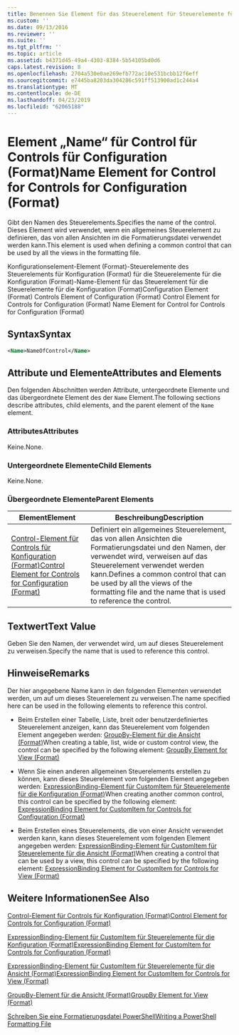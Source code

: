 ```yaml
---
title: Benennen Sie Element für das Steuerelement für Steuerelemente für die Konfiguration (Format) | Microsoft-Dokumentation
ms.custom: ''
ms.date: 09/13/2016
ms.reviewer: ''
ms.suite: ''
ms.tgt_pltfrm: ''
ms.topic: article
ms.assetid: b4371d45-49a4-4303-8384-5b54105bd0d6
caps.latest.revision: 8
ms.openlocfilehash: 2704a530e0ae269efb772ac10e531bcbb12f6eff
ms.sourcegitcommit: e7445ba8203da304286c591ff513900ad1c244a4
ms.translationtype: MT
ms.contentlocale: de-DE
ms.lasthandoff: 04/23/2019
ms.locfileid: "62065188"
---
```

# <a name="name-element-for-control-for-controls-for-configuration-format"></a><span data-ttu-id="fbecc-102">Element „Name“ für Control für Controls für Configuration (Format)</span><span class="sxs-lookup"><span data-stu-id="fbecc-102">Name Element for Control for Controls for Configuration (Format)</span></span>

<span data-ttu-id="fbecc-103">Gibt den Namen des Steuerelements.</span><span class="sxs-lookup"><span data-stu-id="fbecc-103">Specifies the name of the control.</span></span> <span data-ttu-id="fbecc-104">Dieses Element wird verwendet, wenn ein allgemeines Steuerelement zu definieren, das von allen Ansichten im die Formatierungsdatei verwendet werden kann.</span><span class="sxs-lookup"><span data-stu-id="fbecc-104">This element is used when defining a common control that can be used by all the views in the formatting file.</span></span>

<span data-ttu-id="fbecc-105">Konfigurationselement-Element (Format)-Steuerelemente des Steuerelements für Konfiguration (Format) für die Steuerelemente für die Konfiguration (Format)-Name-Element für das Steuerelement für die Steuerelemente für die Konfiguration (Format)</span><span class="sxs-lookup"><span data-stu-id="fbecc-105">Configuration Element (Format) Controls Element of Configuration (Format) Control Element for Controls for Configuration (Format) Name Element for Control for Controls for Configuration (Format)</span></span>

## <a name="syntax"></a><span data-ttu-id="fbecc-106">Syntax</span><span class="sxs-lookup"><span data-stu-id="fbecc-106">Syntax</span></span>

```xml
<Name>NameOfControl</Name>

```

## <a name="attributes-and-elements"></a><span data-ttu-id="fbecc-107">Attribute und Elemente</span><span class="sxs-lookup"><span data-stu-id="fbecc-107">Attributes and Elements</span></span>

<span data-ttu-id="fbecc-108">Den folgenden Abschnitten werden Attribute, untergeordnete Elemente und das übergeordnete Element des der `Name` Element.</span><span class="sxs-lookup"><span data-stu-id="fbecc-108">The following sections describe attributes, child elements, and the parent element of the `Name` element.</span></span>

### <a name="attributes"></a><span data-ttu-id="fbecc-109">Attributes</span><span class="sxs-lookup"><span data-stu-id="fbecc-109">Attributes</span></span>

<span data-ttu-id="fbecc-110">Keine.</span><span class="sxs-lookup"><span data-stu-id="fbecc-110">None.</span></span>

### <a name="child-elements"></a><span data-ttu-id="fbecc-111">Untergeordnete Elemente</span><span class="sxs-lookup"><span data-stu-id="fbecc-111">Child Elements</span></span>

<span data-ttu-id="fbecc-112">Keine.</span><span class="sxs-lookup"><span data-stu-id="fbecc-112">None.</span></span>

### <a name="parent-elements"></a><span data-ttu-id="fbecc-113">Übergeordnete Elemente</span><span class="sxs-lookup"><span data-stu-id="fbecc-113">Parent Elements</span></span>

|<span data-ttu-id="fbecc-114">Element</span><span class="sxs-lookup"><span data-stu-id="fbecc-114">Element</span></span>|<span data-ttu-id="fbecc-115">Beschreibung</span><span class="sxs-lookup"><span data-stu-id="fbecc-115">Description</span></span>|
|-------------|-----------------|
|[<span data-ttu-id="fbecc-116">Control-Element für Controls für Konfiguration (Format)</span><span class="sxs-lookup"><span data-stu-id="fbecc-116">Control Element for Controls for Configuration (Format)</span></span>](./control-element-for-controls-for-configuration-format.md)|<span data-ttu-id="fbecc-117">Definiert ein allgemeines Steuerelement, das von allen Ansichten die Formatierungsdatei und den Namen, der verwendet wird, verweisen auf das Steuerelement verwendet werden kann.</span><span class="sxs-lookup"><span data-stu-id="fbecc-117">Defines a common control that can be used by all the views of the formatting file and the name that is used to reference the control.</span></span>|

## <a name="text-value"></a><span data-ttu-id="fbecc-118">Textwert</span><span class="sxs-lookup"><span data-stu-id="fbecc-118">Text Value</span></span>

<span data-ttu-id="fbecc-119">Geben Sie den Namen, der verwendet wird, um auf dieses Steuerelement zu verweisen.</span><span class="sxs-lookup"><span data-stu-id="fbecc-119">Specify the name that is used to reference this control.</span></span>

## <a name="remarks"></a><span data-ttu-id="fbecc-120">Hinweise</span><span class="sxs-lookup"><span data-stu-id="fbecc-120">Remarks</span></span>

<span data-ttu-id="fbecc-121">Der hier angegebene Name kann in den folgenden Elementen verwendet werden, um auf um dieses Steuerelement zu verweisen.</span><span class="sxs-lookup"><span data-stu-id="fbecc-121">The name specified here can be used in the following elements to reference this control.</span></span>

- <span data-ttu-id="fbecc-122">Beim Erstellen einer Tabelle, Liste, breit oder benutzerdefiniertes Steuerelement anzeigen, kann das Steuerelement vom folgenden Element angegeben werden: [GroupBy-Element für die Ansicht (Format)](./groupby-element-for-view-format.md)</span><span class="sxs-lookup"><span data-stu-id="fbecc-122">When creating a table, list, wide or custom control view, the control can be specified by the following element: [GroupBy Element for View (Format)](./groupby-element-for-view-format.md)</span></span>

- <span data-ttu-id="fbecc-123">Wenn Sie einen anderen allgemeinen Steuerelements erstellen zu können, kann dieses Steuerelement vom folgenden Element angegeben werden: [ExpressionBinding-Element für CustomItem für Steuerelemente für die Konfiguration (Format)](./expressionbinding-element-for-customitem-for-controls-for-configuration-format.md)</span><span class="sxs-lookup"><span data-stu-id="fbecc-123">When creating another common control, this control can be specified by the following element: [ExpressionBinding Element for CustomItem for Controls for Configuration (Format)](./expressionbinding-element-for-customitem-for-controls-for-configuration-format.md)</span></span>

- <span data-ttu-id="fbecc-124">Beim Erstellen eines Steuerelements, die von einer Ansicht verwendet werden kann, kann dieses Steuerelement vom folgenden Element angegeben werden: [ExpressionBinding-Element für CustomItem für Steuerelemente für die Ansicht (Format)](./expressionbinding-element-for-customitem-for-controls-for-view-format.md)</span><span class="sxs-lookup"><span data-stu-id="fbecc-124">When creating a control that can be used by a view, this control can be specified by the following element: [ExpressionBinding Element for CustomItem for Controls for View (Format)](./expressionbinding-element-for-customitem-for-controls-for-view-format.md)</span></span>

## <a name="see-also"></a><span data-ttu-id="fbecc-125">Weitere Informationen</span><span class="sxs-lookup"><span data-stu-id="fbecc-125">See Also</span></span>

[<span data-ttu-id="fbecc-126">Control-Element für Controls für Konfiguration (Format)</span><span class="sxs-lookup"><span data-stu-id="fbecc-126">Control Element for Controls for Configuration (Format)</span></span>](./control-element-for-controls-for-configuration-format.md)

[<span data-ttu-id="fbecc-127">ExpressionBinding-Element für CustomItem für Steuerelemente für die Konfiguration (Format)</span><span class="sxs-lookup"><span data-stu-id="fbecc-127">ExpressionBinding Element for CustomItem for Controls for Configuration (Format)</span></span>](./expressionbinding-element-for-customitem-for-controls-for-configuration-format.md)

[<span data-ttu-id="fbecc-128">ExpressionBinding-Element für CustomItem für Steuerelemente für die Ansicht (Format)</span><span class="sxs-lookup"><span data-stu-id="fbecc-128">ExpressionBinding Element for CustomItem for Controls for View (Format)</span></span>](./expressionbinding-element-for-customitem-for-controls-for-view-format.md)

[<span data-ttu-id="fbecc-129">GroupBy-Element für die Ansicht (Format)</span><span class="sxs-lookup"><span data-stu-id="fbecc-129">GroupBy Element for View (Format)</span></span>](./groupby-element-for-view-format.md)

[<span data-ttu-id="fbecc-130">Schreiben Sie eine Formatierungsdatei PowerShell</span><span class="sxs-lookup"><span data-stu-id="fbecc-130">Writing a PowerShell Formatting File</span></span>](./writing-a-powershell-formatting-file.md)

